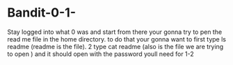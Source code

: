 # Bandit-0-1-
Stay logged into what 0 was and start from there your gonna try to pen the read me file in the home directory. to do that your gonna want to first type ls readme (readme is the file). 2 type cat readme (also is the file we are trying to open ) and it should open with the password youll need for 1-2

